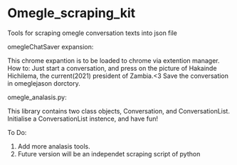 # Omegle_scraping_kit
Tools for scraping omegle conversation texts into json file

omegleChatSaver expansion:

  This chrome expantion is to be loaded to chrome via extention manager. 
  How to:
  Just start a conversation, and press on the picture of Hakainde Hichilema, the current(2021) president of Zambia.<3
  Save the conversation in omeglejason dorctory.

omegle_analasis.py:

  This library contains two class objects, Conversation, and ConversationList.
  Initialise a ConversationList instence, and have fun!

To Do:
1. Add more analasis tools.
2. Future version will be an independet scraping script of python
